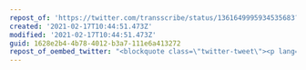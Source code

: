 ```yaml
---
repost_of: 'https://twitter.com/transscribe/status/1361649995934535683?s=09'
created: '2021-02-17T10:44:51.473Z'
modified: '2021-02-17T10:44:51.473Z'
guid: 1628e2b4-4b78-4012-b3a7-111e6a413272
repost_of_oembed_twitter: "<blockquote class=\"twitter-tweet\"><p lang=\"en\" dir=\"ltr\">A British man will be like “Fuck those tr*nnies, they should be tortured out of existence”<br><br>And British feminists will be like “\U0001F60D\U0001F60D\U0001F60D thank you for bravely standing up for women \U0001F60D\U0001F60D\U0001F60D”</p>&mdash; Katelyn Burns (@transscribe) <a href=\"https://twitter.com/transscribe/status/1361649995934535683?ref_src=twsrc%5Etfw\">February 16, 2021</a></blockquote>\n<script async src=\"https://platform.twitter.com/widgets.js\" charset=\"utf-8\"></script>\n"
---
```

 
